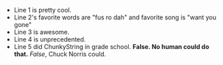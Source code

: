 * Line 1 is pretty cool.
* Line 2's favorite words are "fus ro dah" and favorite song is "want you gone"
* Line 3 is awesome.
* Line 4 is unprecedented.
* Line 5 did ChunkyString in grade school.  **False.  No human could do that.** _False_, Chuck Norris could.
